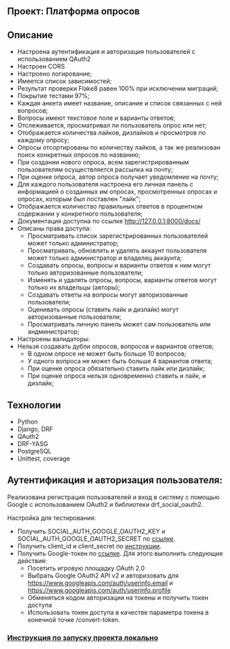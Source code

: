 Проект: Платформа опросов
---

## Описание

* Настроена аутентификация и авторизация пользователей с использованием QAuth2
* Настроен CORS
* Настроено логирование;
* Имеется список зависимостей;
* Результат проверки Flake8 равен 100% при исключении миграций;
* Покрытие тестами 97%;
* Каждая анкета имеет название, описание и список связанных с ней вопросов;
* Вопросы имеют текстовое поле и варианты ответов;
* Отслеживается, просматривал ли пользователь опрос или нет;
* Отображается количества лайков, дизлайков и просмотров по каждому опросу;
* Опросы отсортированы по количеству лайков, а так же реализован поиск конкретных опросов по названию;
* При создании нового опроса, всем зарегистрированным пользователям осуществляется рассылка на почту;
* При оценке опроса, автор опроса получает уведомление на почту;
* Для каждого пользователя настроена его личная панель с информацией о созданных им опросах, просмотренных опросах и
  опросах, которым был поставлен "лайк";
* Отображается количество правильных ответов в процентном содержании у конкретного пользователя;
* Документация доступна по ссылке http://127.0.0.1:8000/docs/
* Описаны права доступа:
  * Просматривать список зарегистрированных пользователей может только администратор;
  * Просматривать, обновлять и удалять аккаунт пользователя может только администратор и владелец аккаунта;
  * Создавать опросы, вопросы и варианты ответов к ним могут только авторизованные пользователи;
  * Изменять и удалять опросы, вопросы, варианты ответов могут только их владельцы (авторы);
  * Создавать ответы на вопросы могут авторизованные пользователи;
  * Оценивать опросы (ставить лайк и дизлайк) могут авторизованные пользователи;
  * Просматривать личную панель может сам пользователь или андминистратор;
* Настроены валидаторы:
* Нельзя создавать дубли опросов, вопросов и вариантов ответов;
  * В одном опросе не может быть больше 10 вопросов;
  * У одного вопроса не может быть больше 4 вариантов ответа;
  * При оценке опроса обязательно ставить лайк или дизлайк;
  * При оценке опроса нельзя одновременно ставить и лайк, и дизлайк;

## Технологии

* Python
* Django, DRF
* QAuth2
* DRF-YASG
* PostgreSQL
* Unittest, coverage

## Аутентификация и авторизация пользователя:

Реализована регистрация пользователей и вход в систему с помощью Google с использованием OAuth2 и библиотеки
drf_social_oauth2.

Настройка для тестирования:

* Получить SOCIAL_AUTH_GOOGLE_OAUTH2_KEY и SOCIAL_AUTH_GOOGLE_OAUTH2_SECRET
  по [ссылке](https://console.developers.google.com/apis/credentials).
* Получить client_id и client_secret
  по [инструкции](https://drf-social-oauth2.readthedocs.io/en/latest/application.html).
* Получить Google-токен по [ссылке](https://developers.google.com/oauthplayground/). Для этого выполнить следующие
  действия:
    * Посетить игровую площадку OAuth 2.0
    * Выбрать Google OAuth2 API v2 и авторизовать для https://www.googleapis.com/auth/userinfo.email
      и https://www.googleapis.com/auth/userinfo.profile
    * Обменяться кодом авторизации на токены и получить токен доступа
    * Использовать токен доступа в качестве параметра токена в конечной точке /convert-token.

### [Инструкция по запуску проекта локально](https://github.com/kosarevaakarina/survey_platform/blob/main/LOCAL.md)
